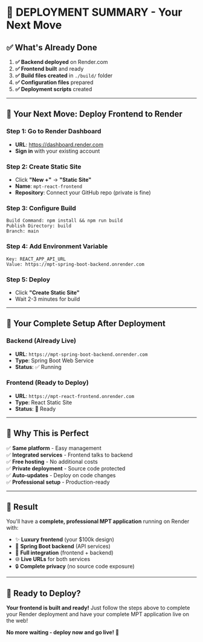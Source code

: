 # 🎯 **DEPLOYMENT SUMMARY - Your Next Move**

## ✅ **What's Already Done**

1. **✅ Backend deployed** on Render.com
2. **✅ Frontend built** and ready
3. **✅ Build files created** in `./build/` folder
4. **✅ Configuration files** prepared
5. **✅ Deployment scripts** created

---

## 🚀 **Your Next Move: Deploy Frontend to Render**

### **Step 1: Go to Render Dashboard**
- **URL**: https://dashboard.render.com
- **Sign in** with your existing account

### **Step 2: Create Static Site**
- Click **"New +"** → **"Static Site"**
- **Name**: `mpt-react-frontend`
- **Repository**: Connect your GitHub repo (private is fine)

### **Step 3: Configure Build**
```
Build Command: npm install && npm run build
Publish Directory: build
Branch: main
```

### **Step 4: Add Environment Variable**
```
Key: REACT_APP_API_URL
Value: https://mpt-spring-boot-backend.onrender.com
```

### **Step 5: Deploy**
- Click **"Create Static Site"**
- Wait 2-3 minutes for build

---

## 🔗 **Your Complete Setup After Deployment**

### **Backend (Already Live)**
- **URL**: `https://mpt-spring-boot-backend.onrender.com`
- **Type**: Spring Boot Web Service
- **Status**: ✅ Running

### **Frontend (Ready to Deploy)**
- **URL**: `https://mpt-react-frontend.onrender.com`
- **Type**: React Static Site
- **Status**: 🚀 Ready

---

## 🌟 **Why This is Perfect**

✅ **Same platform** - Easy management  
✅ **Integrated services** - Frontend talks to backend  
✅ **Free hosting** - No additional costs  
✅ **Private deployment** - Source code protected  
✅ **Auto-updates** - Deploy on code changes  
✅ **Professional setup** - Production-ready  

---

## 🎉 **Result**

You'll have a **complete, professional MPT application** running on Render with:
- ✨ **Luxury frontend** (your $100k design)
- 🔧 **Spring Boot backend** (API services)
- 🔗 **Full integration** (frontend + backend)
- 🌐 **Live URLs** for both services
- 🔒 **Complete privacy** (no source code exposure)

---

## 🚀 **Ready to Deploy?**

**Your frontend is built and ready!** Just follow the steps above to complete your Render deployment and have your complete MPT application live on the web!

**No more waiting - deploy now and go live!** 🎯
